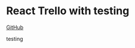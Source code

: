 # React Trello with testing

[GitHub](https://github.com/Thinkful-Ed/react-trello-testing/)

testing

